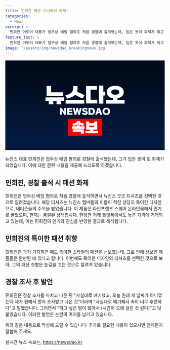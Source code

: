 ```yaml
---
title: 민희진 패션 보니에서 화제!
categories:
  - News
excerpt: >
  민희진 어도어 대표가 업무상 배임 혐의로 처음 경찰에 출석했는데, 입은 옷이 화제가 되고 있다. 그가 입은 뉴진스 굿즈 티셔츠는 현물 품절되고 한정판 플랫폼에서 높은 가격에 거래되고 있다. 이는 멤버들의 이름이 적힌 특별한 제품으로, 민 대표가 이를 선택한 것으로 멤버들과의 끈끈한 관계를 강조한 것으로 해석된다. 그의 패션은 전 기자회견 때마다 화제가 되며 옷들은 완판 현상을 보였다. 그는 경찰 조사 후 속이 후련하다며 업무상 배임 혐의를 부인하고 사실대로 다 말씀드렸다고 전했다.
feature_text: >
  민희진 어도어 대표가 업무상 배임 혐의로 처음 경찰에 출석했는데, 입은 옷이 화제가 되고 있다. 그가 입은 뉴진스 굿즈 티셔츠는 현물 품절되고 한정판 플랫폼에서 높은 가격에 거래되고 있다. 이는 멤버들의 이름이 적힌 특별한 제품으로, 민 대표가 이를 선택한 것으로 멤버들과의 끈끈한 관계를 강조한 것으로 해석된다. 그의 패션은 전 기자회견 때마다 화제가 되며 옷들은 완판 현상을 보였다. 그는 경찰 조사 후 속이 후련하다며 업무상 배임 혐의를 부인하고 사실대로 다 말씀드렸다고 전했다.
image: '/assets/img/newsdao_breakingnews.jpg'
---
```


<p><img src="/assets/img/newsdao_breakingnews.jpg" alt="pcversion 속보" /></p>

<p>뉴진스 대표 민희진은 업무상 배임 혐의로 경찰에 출석했는데, 그가 입은 옷이 또 화제가 되었습니다. 이에 대한 관련 내용을 제공해 드리도록 하겠습니다.</p>

<h2 data-ke-size="size26">민희진, 경찰 출석 시 패션 화제</h2>

<p data-ke-size="size16">민희진은 업무상 배임 혐의로 처음 경찰에 출석하면서 뉴진스 굿즈 티셔츠를 선택한 것으로 알려졌습니다. 해당 티셔츠는 뉴진스 멤버들의 이름이 적힌 상당히 특이한 디자인으로, 네티즌들의 주목을 받았습니다. 이 제품은 라인프렌즈 스퀘어 온라인몰에서 인기를 끌었으며, 현재는 품절된 상태입니다. 한정판 거래 플랫폼에서도 높은 가격에 거래되고 있는데, 이는 민희진의 인기와 관심을 반영한 결과로 해석됩니다.</p>

<h2 data-ke-size="size26">민희진의 특이한 패션 취향</h2>

<p data-ke-size="size16">민희진은 과거 기자회견 때도 특이한 스타일의 패션을 선보였는데, 그로 인해 선보인 제품들은 완판된 바 있다고 합니다. 이번에도 특이한 디자인의 티셔츠를 선택한 것으로 보아, 그의 패션 취향은 눈길을 끄는 것으로 알려져 있습니다.</p>

<h2 data-ke-size="size26">경찰 조사 후 발언</h2>

<p data-ke-size="size16">민희진은 경찰 조사를 마치고 나온 뒤 "사실대로 얘기했고, 오늘 원래 제 날짜가 아니었는데 제가 원해서 먼저 조사받고 나온 것"이라며 "사실대로 얘기해서 속이 너무 후련하다"고 말했습니다. 그러면서 "하고 싶은 말이 많아서 (시간이 오래 걸린 것 같다)"고 덧붙였습니다. 이러한 발언은 논란의 여지를 남기고 있습니다.</p>

<p>위와 같은 내용으로 작성해 드릴 수 있습니다. 추가로 필요한 내용이 있으시면 언제든지 말씀해 주세요.</p>
실시간 뉴스 속보는, <a href="https://newsdao.kr" rel="dofollow">https://newsdao.kr</a>


